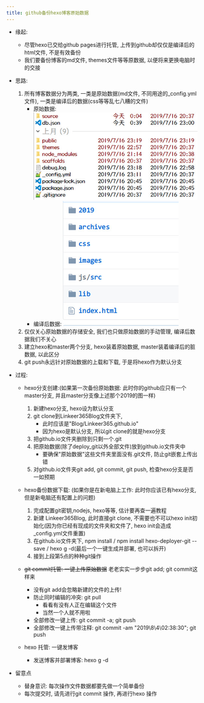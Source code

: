 ```yaml
---
title: github备份hexo博客原始数据
---
```


- 缘起:
    - 尽管hexo已交给github pages进行托管, 上传到github却仅仅是编译后的html文件, 不是有效备份
    - 我们要备份博客的md文件, themes文件等等原数据, 以便将来更换电脑时的交接

- 思路:
    1. 所有博客数据分为两类, 一类是原始数据(md文件, 不同用途的_config.yml文件), 一类是编译后的数据(css等等乱七八糟的文件)
        - 原始数据: ![hexo原始数据](/images/hexo原始数据-干净数据.jpg) 
        - 编译后数据: ![hexo垃圾数据](/images/hexo编译数据-脏数据.jpg)
    2. 仅仅关心原始数据的存储安全, 我们也只做原始数据的手动管理, 编译后数据我们不关心
    3. 建立hexo和master两个分支, hexo装着原始数据, master装着编译后的脏数据, 以此区分
    4. git push永远针对原始数据的上载和下载, 于是将hexo作为默认分支

- 过程:
    - hexo分支创建:(如果第一次备份原始数据: 此时你的github应只有一个master分支, 并且master分支像上述那个2019的图一样)
        1. 新建hexo分支, hexo设为默认分支
        2. git clone到Linkeer365Blog文件夹下, 
            - 此时应该是"Blog/Linkeer365.github.io"
            - 因为hexo是默认分支, 所以git clone的就是hexo分支
        3. 把github.io文件夹删除到只剩一个.git
        4. 把原始数据(除了deploy_git以外全部文件)放到github.io文件夹中
            - 要确保"原始数据"这些文件夹里面没有.git文件, 防止git嵌套上传出错
        5. 对github.io文件夹git add, git commit, git push, 检查hexo分支是否一如预期

    - hexo备份数据下载: (如果你是在新电脑上工作: 此时你应该已有hexo分支, 但是新电脑还有配置上的问题)
        1. 完成配置git密钥,nodejs, hexo等等, 估计要再查一遍教程
        2. 新建 Linkeer365Blog, 此时直接git clone, 不需要也不可以hexo init初始化(因为你已经有现成的文件夹和文件了, hexo init会造成_config.yml文件重置)
        3. 在github.io文件夹下, npm install / npm install hexo-deployer-git --save / hexo g -d(最后一个一键生成并部署, 也可以拆开)
        4. 接到上段第5点的种种git操作
    - <del>git commit托管: 一键上传原始数据</del> 老老实实一步步git add; git commit这样来
        - 没有git add会忽略新建的文件的上传!
        - 防止同时编辑的冲突: git pull
            - 看看有没有人正在编辑这个文件
            - 当然一个人就不用啦
        - 全部修改一键上传: git commit -a; git push
        - 全部修改一键上传带注释: git commit -am "2019\8\4\02:38:30"; git push
    - hexo 托管: 一键发博客
        - 发送博客并部署博客: hexo g -d


- 留意点
    - 替身意识: 每次操作文件数据都要先做一个简单备份
    - 每次提交时, 请先进行git commit 操作, 再进行hexo 操作

